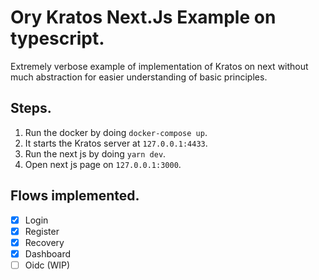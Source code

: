 # Ory Kratos Next.Js Example on typescript.

Extremely verbose example of implementation of Kratos on next without much abstraction for easier understanding of basic principles.

## Steps.

1. Run the docker by doing `docker-compose up`.
2. It starts the Kratos server at `127.0.0.1:4433`.
3. Run the next js by doing `yarn dev`.
4. Open next js page on `127.0.0.1:3000`.

## Flows implemented.

- [x] Login
- [x] Register
- [x] Recovery
- [x] Dashboard
- [ ] Oidc (WIP)
